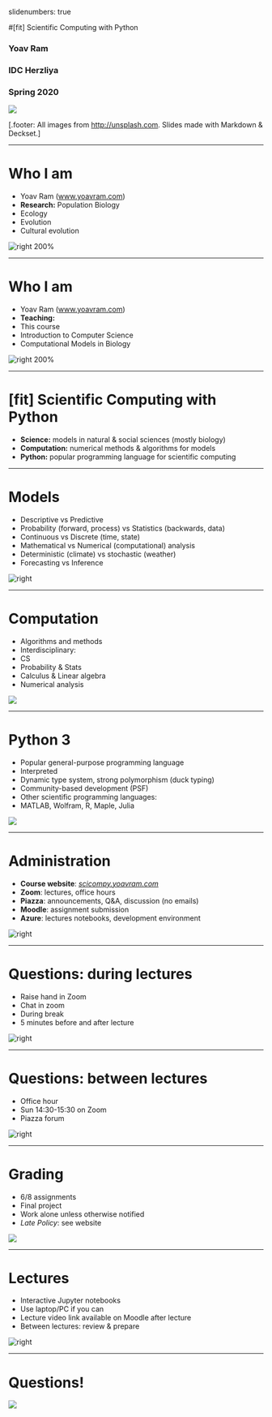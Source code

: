 slidenumbers: true

#[fit] Scientific Computing with Python

### Yoav Ram
### IDC Herzliya
### Spring 2020

![](images/python.jpg)

[.footer: All images from <http://unsplash.com>. Slides made with Markdown & Deckset.]

---

# Who I am

- Yoav Ram (www.yoavram.com)
- **Research:** Population Biology
 - Ecology
 - Evolution
 - Cultural evolution
 


![right 200%](images/bar.png)

---

# Who I am

- Yoav Ram (www.yoavram.com)
- **Teaching:**
 - This course
 - Introduction to Computer Science
 - Computational Models in Biology


![right 200%](images/bar.png)

---

# [fit] Scientific Computing with Python

- **Science:** models in natural & social sciences (mostly biology)
- **Computation:** numerical methods & algorithms for models
- **Python:** popular programming language for scientific computing

---

# Models

- Descriptive vs Predictive
- Probability (forward, process) vs Statistics (backwards, data)
- Continuous vs Discrete (time, state)
- Mathematical vs Numerical (computational) analysis
- Deterministic (climate) vs stochastic (weather)
- Forecasting vs Inference

![right](images/william-bout-264826.jpg)

---

# Computation

- Algorithms and methods
- Interdisciplinary: 
 - CS
 - Probability & Stats 
 - Calculus & Linear algebra
 - Numerical analysis

![](images/markus-spiske-207946.jpg)

---

# Python 3

- Popular general-purpose programming language
- Interpreted
- Dynamic type system, strong polymorphism (duck typing)
- Community-based development (PSF)
- Other scientific programming languages:
 - MATLAB, Wolfram, R, Maple, Julia
 
![](images/python.jpg)

---

# Administration

- **Course website**: _[scicompy.yoavram.com](http://scicompy.yoavram.com)_
- **Zoom**: lectures, office hours
- **Piazza**: announcements, Q&A, discussion (no emails)
- **Moodle**: assignment submission
- **Azure**: lectures notebooks, development environment

![right](images/brendan-church-182747.jpg)

---

# Questions: during lectures

- Raise hand in Zoom
- Chat in zoom
- During break
- 5 minutes before and after lecture

![right](images/nathaniel-tetteh-297656.jpg)

---

# Questions: between lectures

- Office hour
 - Sun 14:30-15:30 on Zoom
- Piazza forum

![right](images/nathaniel-tetteh-297656.jpg)

---

# Grading

- 6/8 assignments
- Final project
- Work alone unless otherwise notified
- _Late Policy_: see website

![](images/joao-silas-74207.jpg)

---

# Lectures

- Interactive Jupyter notebooks
- Use laptop/PC if you can
- Lecture video link available on Moodle after lecture
- Between lectures: review & prepare

![right](images/intro-bg1.jpg)

---

# Questions!

![](images/header.jpg)
